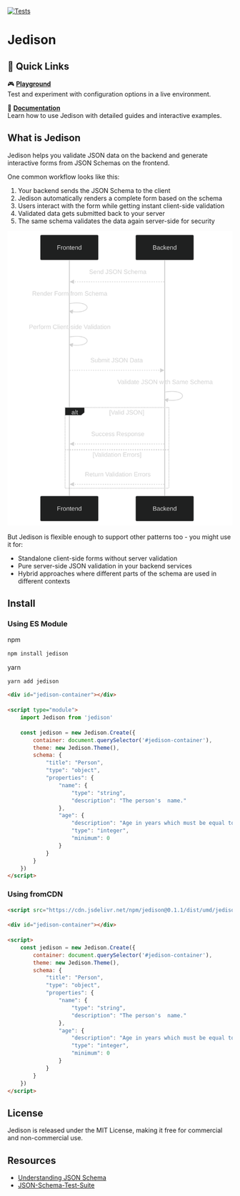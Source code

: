 [![Tests](https://github.com/germanbisurgi/jedison/actions/workflows/main.yml/badge.svg?branch=main)](https://github.com/germanbisurgi/jedison/actions/workflows/main.yml)

# Jedison

## 🚀 Quick Links

🎮 **[Playground](https://germanbisurgi.github.io/jedison/index.html?theme=bootstrap5)**  
Test and experiment with configuration options in a live environment.

📖 **[Documentation](https://germanbisurgi.github.io/jedison-docs/)**  
Learn how to use Jedison with detailed guides and interactive examples.

## What is Jedison

Jedison helps you validate JSON data on the backend and generate interactive forms from JSON Schemas on the frontend.

One common workflow looks like this:

1. Your backend sends the JSON Schema to the client
2. Jedison automatically renders a complete form based on the schema
3. Users interact with the form while getting instant client-side validation
4. Validated data gets submitted back to your server
5. The same schema validates the data again server-side for security

![Jedison use diagram](/mermaid-flow-transparent.svg)

But Jedison is flexible enough to support other patterns too - you might use it for:

- Standalone client-side forms without server validation
- Pure server-side JSON validation in your backend services
- Hybrid approaches where different parts of the schema are used in different contexts

## Install

### Using ES Module

npm
```bash
npm install jedison
```

yarn
```bash
yarn add jedison
```

```html
<div id="jedison-container"></div>

<script type="module">
    import Jedison from 'jedison'

    const jedison = new Jedison.Create({
        container: document.querySelector('#jedison-container'),
        theme: new Jedison.Theme(),
        schema: {
            "title": "Person",
            "type": "object",
            "properties": {
                "name": {
                    "type": "string",
                    "description": "The person's  name."
                },
                "age": {
                    "description": "Age in years which must be equal to or greater than zero.",
                    "type": "integer",
                    "minimum": 0
                }
            }
        }
    })
</script>
```

### Using fromCDN

```html
<script src="https://cdn.jsdelivr.net/npm/jedison@0.1.1/dist/umd/jedison.umd.js"></script>

<div id="jedison-container"></div>

<script>
    const jedison = new Jedison.Create({
        container: document.querySelector('#jedison-container'),
        theme: new Jedison.Theme(),
        schema: {
            "title": "Person",
            "type": "object",
            "properties": {
                "name": {
                    "type": "string",
                    "description": "The person's  name."
                },
                "age": {
                    "description": "Age in years which must be equal to or greater than zero.",
                    "type": "integer",
                    "minimum": 0
                }
            }
        }
    })
</script>
```

## License

Jedison is released under the MIT License, making it free for commercial and non-commercial use.

## Resources

* [Understanding JSON Schema](https://json-schema.org/understanding-json-schema)
* [JSON-Schema-Test-Suite](https://github.com/json-schema-org/JSON-Schema-Test-Suite)
